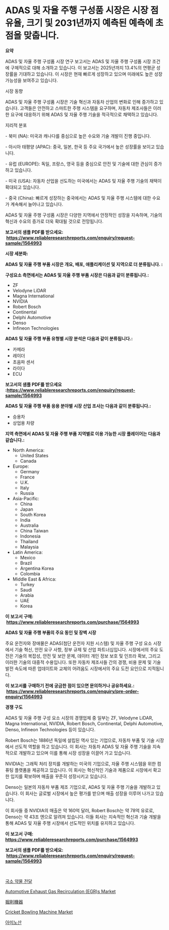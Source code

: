 <p><h1>ADAS 및 자율 주행 구성품 시장은 시장 점유율, 크기 및 2031년까지 예측된 예측에 초점을 맞춥니다.</h1></p><p><strong>요약</strong></p>
<p><p>ADAS 및 자율 주행 구성품 시장 연구 보고서는 ADAS 및 자율 주행 구성품 시장 조건에 구체적으로 대해 소개하고 있습니다. 이 보고서는 2025년까지 13.4%의 연평균 성장률을 기대하고 있습니다. 이 시장은 현재 빠르게 성장하고 있으며 미래에도 높은 성장 가능성을 보여주고 있습니다.</p><p>시장 동향</p><p>ADAS 및 자율 주행 구성품 시장은 기술 혁신과 자동차 산업의 변화로 인해 증가하고 있습니다. 고객들은 안전하고 스마트한 주행 시스템을 요구하며, 자동차 제조사들은 이러한 요구에 대응하기 위해 ADAS 및 자율 주행 기술을 적극적으로 채택하고 있습니다.</p><p>지리적 분포</p><p>- 북미 (NA): 미국과 캐나다를 중심으로 높은 수요와 기술 개발이 진행 중입니다.</p><p>- 아시아 태평양 (APAC): 중국, 일본, 한국 등 주요 국가에서 높은 성장률을 보이고 있습니다.</p><p>- 유럽 (EUROPE): 독일, 프랑스, 영국 등을 중심으로 안전 및 기술에 대한 관심이 증가하고 있습니다.</p><p>- 미국 (USA): 자동차 산업을 선도하는 미국에서는 ADAS 및 자율 주행 기술의 채택이 확대되고 있습니다.</p><p>- 중국 (China): 빠르게 성장하는 중국에서는 ADAS 및 자율 주행 시스템에 대한 수요가 계속해서 늘어나고 있습니다.</p><p>ADAS 및 자율 주행 구성품 시장은 다양한 지역에서 안정적인 성장을 지속하며, 기술의 혁신과 수요의 증가로 더욱 확대될 것으로 전망됩니다.</p></p>
<p><strong>보고서의 샘플 PDF를 받으세요: &nbsp;<a href="https://www.reliableresearchreports.com/enquiry/request-sample/1564993">https://www.reliableresearchreports.com/enquiry/request-sample/1564993</a></strong></p>
<p><strong>시장 세분화:</strong></p>
<p><strong> ADAS 및 자율 주행 부품 시장은 개요, 배포, 애플리케이션 및 지역으로 더 분류됩니다. :</strong></p>
<p><strong>구성요소 측면에서는 ADAS 및 자율 주행 부품 시장은 다음과 같이 분류됩니다.:</strong></p>
<p><ul><li>ZF</li><li>Velodyne LiDAR</li><li>Magna International</li><li>NVIDIA</li><li>Robert Bosch</li><li>Continental</li><li>Delphi Automotive</li><li>Denso</li><li>Infineon Technologies</li></ul></p>
<p><strong> ADAS 및 자율 주행 부품 유형별 시장 분석은 다음과 같이 분류됩니다.:</strong></p>
<p><ul><li>카메라</li><li>레이더</li><li>초음파 센서</li><li>라이다</li><li>ECU</li></ul></p>
<p><strong>보고서의 샘플 PDF를 받으세요 :<a href="https://www.reliableresearchreports.com/enquiry/request-sample/1564993">https://www.reliableresearchreports.com/enquiry/request-sample/1564993</a></strong></p>
<p><strong> ADAS 및 자율 주행 부품 응용 분야별 시장 산업 조사는 다음과 같이 분류됩니다.:</strong></p>
<p><ul><li>승용차</li><li>상업용 차량</li></ul></p>
<p><strong>지역 측면에서 ADAS 및 자율 주행 부품 지역별로 이용 가능한 시장 플레이어는 다음과 같습니다.:</strong></p>
<p><ul>
    <li>
        North America:
        <ul>
            <li>United States</li>
            <li>Canada</li>
        </ul>
    </li>
    <li>
        Europe:
        <ul>
            <li>Germany</li>
            <li>France</li>
            <li>U.K.</li>
            <li>Italy</li>
            <li>Russia</li>
        </ul>
    </li>
    <li>
        Asia-Pacific:
        <ul>
            <li>China</li>
            <li>Japan</li>
            <li>South Korea</li>
            <li>India</li>
            <li>Australia</li>
            <li>China Taiwan</li>
            <li>Indonesia</li>
            <li>Thailand</li>
            <li>Malaysia</li>
        </ul>
    </li>
    <li>
        Latin America:
        <ul>
            <li>Mexico</li>
            <li>Brazil</li>
            <li>Argentina Korea</li>
            <li>Colombia</li>
        </ul>
    </li>
    <li>
        Middle East & Africa:
        <ul>
            <li>Turkey</li>
            <li>Saudi</li>
            <li>Arabia</li>
            <li>UAE</li>
            <li>Korea</li>
        </ul>
    </li>
    </ul></p>
<p><strong>이 보고서 구매: &nbsp;<a href="https://www.reliableresearchreports.com/purchase/1564993">https://www.reliableresearchreports.com/purchase/1564993</a></strong></p>
<p><strong>ADAS 및 자율 주행 부품의 주요 동인 및 장벽 시장</strong></p>
<p><p>주요 운전자와 장애물은 ADAS(첨단 운전자 지원 시스템) 및 자율 주행 구성 요소 시장에서 기술 혁신, 안전 요구 사항, 정부 규제 및 산업 파트너십입니다. 시장에서의 주요 도전은 기술의 복잡성, 안전 및 보안 문제, 데이터 개인 정보 보호 및 인프라 확보, 그리고 이러한 기술의 대중적 수용입니다. 또한 자동차 제조사들 간의 경쟁, 비용 문제 및 기술 발전 속도에 따른 업데이트와 교체의 어려움도 시장에서의 주요 도전 요인으로 지적됩니다.</p></p>
<p><strong>이 보고서를 구매하기 전에 궁금한 점이 있으면 문의하거나 공유하세요.: &nbsp;<a href="https://www.reliableresearchreports.com/enquiry/pre-order-enquiry/1564993">https://www.reliableresearchreports.com/enquiry/pre-order-enquiry/1564993</a></strong></p>
<p><strong>경쟁 구도</strong></p>
<p><p>ADAS 및 자율 주행 구성 요소 시장의 경쟁업체 중 일부는 ZF, Velodyne LiDAR, Magna International, NVIDIA, Robert Bosch, Continental, Delphi Automotive, Denso, Infineon Technologies 등이 있습니다.</p><p>Robert Bosch는 1886년 독일에 설립된 역사 있는 기업으로, 자동차 부품 및 기술 시장에서 선도적 역할을 하고 있습니다. 이 회사는 자동차 ADAS 및 자율 주행 기술을 지속적으로 개발하고 있으며 이를 통해 시장 성장을 이끌어 가고 있습니다. </p><p>NVIDIA는 그래픽 처리 장치를 개발하는 미국의 기업으로, 자율 주행 시스템을 위한 컴퓨팅 플랫폼을 제공하고 있습니다. 이 회사는 혁신적인 기술과 제품으로 시장에서 확고한 입지를 확보하며 매출을 꾸준히 성장시키고 있습니다.</p><p>Denso는 일본의 자동차 부품 제조 기업으로, ADAS 및 자율 주행 기술을 개발하고 있습니다. 이 회사는 글로벌 시장에서 높은 평가를 받으며 매출 성장을 이루어 나가고 있습니다.</p><p>이 회사들 중 NVIDIA의 매출은 약 160억 달러, Robert Bosch는 약 78억 유로로, Denso는 약 43조 엔으로 알려져 있습니다. 이들 회사는 지속적인 혁신과 기술 개발을 통해 ADAS 및 자율 주행 시장에서 선도적인 위치를 유지하고 있습니다.</p></p>
<p><strong>이 보고서 구매: &nbsp; <a href="https://www.reliableresearchreports.com/purchase/1564993">https://www.reliableresearchreports.com/purchase/1564993</a></strong></p>
<p><strong>보고서의 샘플 PDF를 받으세요: &nbsp;<a href="https://www.reliableresearchreports.com/enquiry/request-sample/1564993">https://www.reliableresearchreports.com/enquiry/request-sample/1564993</a></strong><strong></strong></p>
<p>&nbsp;</p>
<p><p><a href="https://github.com/fredrickeglers/Market-Research-Report-List-1/blob/main/66489485264.md">국소 약물 전달</a></p><p><a href="https://forested-sushi-9b0.notion.site/Decoding-the-Automotive-Exhaust-Gas-Recirculation-EGR-s-Market-A-Deep-Dive-into-the-Latest-Market--645a91978fe741b5a05e293f8104f67e">Automotive Exhaust Gas Recirculation (EGR)s Market</a></p><p><a href="https://github.com/efcvopdgkdx128/Market-Research-Report-List-1/blob/main/80142805618.md">掘削機器</a></p><p><a href="https://github.com/derrinmiltonellis35gcl/Market-Research-Report-List-1/blob/main/cricket-bowling-machine-market.md">Cricket Bowling Machine Market</a></p><p><a href="https://github.com/RichardLueilwitz787/Market-Research-Report-List-1/blob/main/34070595265.md">아미노산</a></p></p>